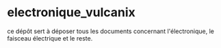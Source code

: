 # electronique_vulcanix
ce dépôt sert à déposer tous les documents concernant l'électronique, le faisceau  électrique et le reste. 
